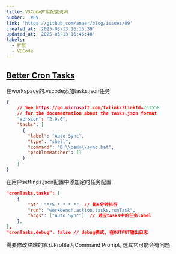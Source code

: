 ```yaml
---
title: VSCode扩展配置说明
number: '#89'
link: 'https://github.com/anaer/blog/issues/89'
created_at: '2025-03-13 16:15:39'
updated_at: '2025-03-13 16:46:48'
labels:
  - 扩展
  - VSCode
---
```


## [Better Cron Tasks](https://marketplace.visualstudio.com/items?itemName=Freaxys.better-cron-tasks)

在workspace的.vscode添加tasks.json任务

```json
{
    // See https://go.microsoft.com/fwlink/?LinkId=733558
    // for the documentation about the tasks.json format
    "version": "2.0.0",
    "tasks": [
      {
        "label": "Auto Sync",
        "type": "shell",
        "command": "D:\\demo\\sync.bat",
        "problemMatcher": []
      }
    ]
}
```

在用户settings.json配置中添加定时任务配置

```json
"cronTasks.tasks": [
    {
        "at": "*/5 * * * *", // 每5分钟执行
        "run": "workbench.action.tasks.runTask",
        "args": ["Auto Sync"]  // 对应tasks中的任务label
    },
],
"cronTasks.debug": false // debug模式, 在OUTPUT输出日志
```

需要修改终端的默认Profile为Command Prompt, 选其它可能会有问题
